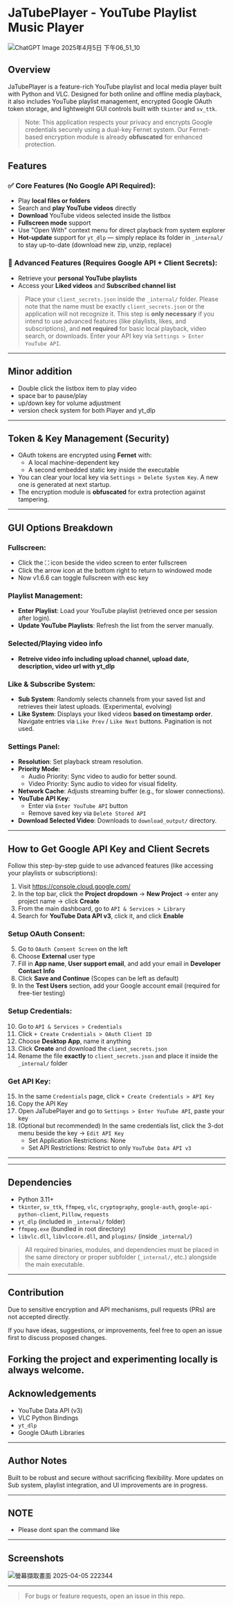 # JaTubePlayer - YouTube Playlist Music Player
![ChatGPT Image 2025年4月5日 下午06_51_10](https://github.com/user-attachments/assets/13e3305f-1699-493f-bb88-dc165558fcaf)

## Overview

JaTubePlayer is a feature-rich YouTube playlist and local media player built with Python and VLC. Designed for both online and offline media playback, it also includes YouTube playlist management, encrypted Google OAuth token storage, and lightweight GUI controls built with `tkinter` and `sv_ttk`.

> Note: This application respects your privacy and encrypts Google credentials securely using a dual-key Fernet system. Our Fernet-based encryption module is already **obfuscated** for enhanced protection.

## Features

### ✅ Core Features (No Google API Required):

- Play **local files or folders**
- Search and **play YouTube videos** directly
- **Download** YouTube videos selected inside the listbox
- **Fullscreen mode** support
- Use "Open With" context menu for direct playback from system explorer
- **Hot-update** support for `yt_dlp` — simply replace its folder in `_internal/` to stay up-to-date (download new zip, unzip, replace)
### 🔐 Advanced Features (Requires Google API + Client Secrets):

- Retrieve your **personal YouTube playlists**
- Access your **Liked videos** and **Subscribed channel list**

> Place your `client_secrets.json` inside the `_internal/` folder. Please note that the name must be exactly `client_secrets.json` or the application will not recognize it. This step is **only necessary** if you intend to use advanced features (like playlists, likes, and subscriptions), and **not required** for basic local playback, video search, or downloads. Enter your API key via `Settings > Enter YouTube API`.

---

## Minor addition
  - Double click the listbox item to play video
  - space bar to pause/play
  - up/down key for volume adjustment
  - version check system for both Player and yt_dlp
    
---

## Token & Key Management (Security)

- OAuth tokens are encrypted using **Fernet** with:
  - A local machine-dependent key
  - A second embedded static key inside the executable
- You can clear your local key via `Settings > Delete System Key`. A new one is generated at next startup.
- The encryption module is **obfuscated** for extra protection against tampering.

---

## GUI Options Breakdown
### Fullscreen:
  - Click the ⛶ icon beside the video screen to enter fullscreen
  - Click the arrow icon at the bottom right to return to windowed mode
  - Now v1.6.6 can toggle fullscreen with esc key

### Playlist Management:

- **Enter Playlist**: Load your YouTube playlist (retrieved once per session after login).
- **Update YouTube Playlists**: Refresh the list from the server manually.

### Selected/Playing video info
 - **Retreive video info including upload channel, upload date, description, video url with yt_dlp**

### Like & Subscribe System:

- **Sub System**: Randomly selects channels from your saved list and retrieves their latest uploads. (Experimental, evolving)
- **Like System**: Displays your liked videos **based on timestamp order**. Navigate entries via `Like Prev` / `Like Next` buttons. Pagination is not used.

### Settings Panel:

- **Resolution**: Set playback stream resolution.
- **Priority Mode**:
  - Audio Priority: Sync video to audio for better sound.
  - Video Priority: Sync audio to video for visual fidelity.
- **Network Cache**: Adjusts streaming buffer (e.g., for slower connections).
- **YouTube API Key**:
  - Enter via `Enter YouTube API` button
  - Remove saved key via `Delete Stored API`
- **Download Selected Video**: Downloads to `download_output/` directory.

---

## How to Get Google API Key and Client Secrets

Follow this step-by-step guide to use advanced features (like accessing your playlists or subscriptions):

1. Visit https://console.cloud.google.com/
2. In the top bar, click the **Project dropdown** → **New Project** → enter any project name → click **Create**
3. From the main dashboard, go to `API & Services > Library`
4. Search for **YouTube Data API v3**, click it, and click **Enable**

### Setup OAuth Consent:

5. Go to `OAuth Consent Screen` on the left
6. Choose **External** user type
7. Fill in **App name**, **User support email**, and add your email in **Developer Contact Info**
8. Click **Save and Continue** (Scopes can be left as default)
9. In the **Test Users** section, add your Google account email (required for free-tier testing)

### Setup Credentials:

10. Go to `API & Services > Credentials`
11. Click `+ Create Credentials > OAuth Client ID`
12. Choose **Desktop App**, name it anything
13. Click **Create** and download the `client_secrets.json`
14. Rename the file **exactly** to `client_secrets.json` and place it inside the `_internal/` folder

### Get API Key:

15. In the same `Credentials` page, click `+ Create Credentials > API Key`
16. Copy the API Key
17. Open JaTubePlayer and go to `Settings > Enter YouTube API`, paste your key
18. (Optional but recommended) In the same credentials list, click the 3-dot menu beside the key → `Edit API Key`
    - Set Application Restrictions: None
    - Set API Restrictions: Restrict to only `YouTube Data API v3`

---


---

## Dependencies

- Python 3.11+
- `tkinter`, `sv_ttk`, `ffmpeg`, `vlc`, `cryptography`, `google-auth`, `google-api-python-client`, `Pillow`, `requests`
- `yt_dlp` (included in `_internal/` folder)
- `ffmpeg.exe` (bundled in root directory)
- `libvlc.dll`, `libvlccore.dll`, and `plugins/` (inside `_internal/`)

> All required binaries, modules, and dependencies must be placed in the same directory or proper subfolder (`_internal/`, etc.) alongside the main executable.


---

## Contribution

Due to sensitive encryption and API mechanisms, pull requests (PRs) are not accepted directly.

If you have ideas, suggestions, or improvements, feel free to open an issue first to discuss proposed changes.

Forking the project and experimenting locally is always welcome.
---

## Acknowledgements

- YouTube Data API (v3)
- VLC Python Bindings
- `yt_dlp`
- Google OAuth Libraries

---

## Author Notes

Built to be robust and secure without sacrificing flexibility. More updates on Sub system, playlist integration, and UI improvements are in progress.

---

## NOTE

- Please dont span the command like 




---

## Screenshots


![螢幕擷取畫面 2025-04-05 222344](https://github.com/user-attachments/assets/469e5f8d-572c-4331-b3aa-742aecf0537d)


---

> For bugs or feature requests, open an issue in this repo.

